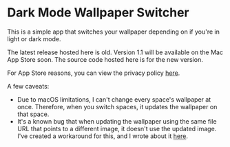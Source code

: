 # Dark Mode Wallpaper Switcher

This is a simple app that switches your wallpaper depending on if you're in light or dark mode.

The latest release hosted here is old. Version 1.1 will be available on the Mac App Store soon. The source code hosted here is for the new version.

For App Store reasons, you can view the privacy policy [here](https://github.com/jwhamilton99/dark-mode-wallpaper/blob/master/privacypolicy.md).

A few caveats:

* Due to macOS limitations, I can't change every space's wallpaper at once. Therefore, when you switch spaces, it updates the wallpaper on that space.
* It's a known bug that when updating the wallpaper using the same file URL that points to a different image, it doesn't use the updated image. I've created a workaround for this, and I wrote about it [here](https://micro.jwhamilton.co/2019/11/15/link-updating-wallpaper.html).
